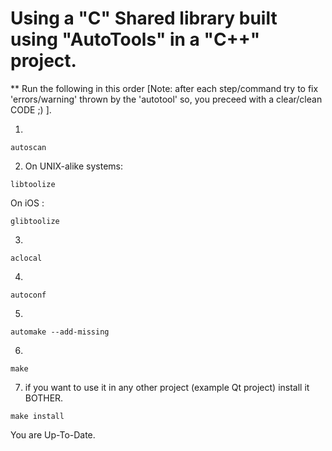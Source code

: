 # Using a "C" Shared library built using "AutoTools" in a "C++" project.

** Run the following in this order [Note: after each step/command try to fix 'errors/warning' thrown by the 'autotool' so, you preceed with a clear/clean CODE ;) ].

1. 
```
autoscan
```
2. On UNIX-alike systems:
```
libtoolize
```
On iOS : 
```
glibtoolize
```
3. 
```
aclocal
```
4. 
```
autoconf
```
5. 
```
automake --add-missing
```
6. 
```
make
```
7. if you want to use it in any other project (example Qt project) install it BOTHER.
```
make install
```

You are Up-To-Date.

